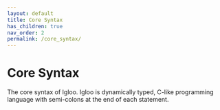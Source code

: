 ```yaml
---
layout: default
title: Core Syntax
has_children: true
nav_order: 2
permalink: /core_syntax/
---
```


# Core Syntax
The core syntax of Igloo. Igloo is dynamically typed, C-like programming language with semi-colons at the end of each statement.
